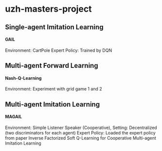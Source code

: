 # uzh-masters-project

## Single-agent Imitation Learning
#### GAIL
Environment: CartPole
Expert Policy: Trained by DQN

## Multi-agent Forward Learning
#### Nash-Q-Learning
Environment: Experiment with grid game 1 and 2
## Multi-agent Imitation Learning

#### MAGAIL
Environment: Simple Listener Speaker (Cooperative), 
Setting: Decentralized (two discriminators for each agent)
Expert Policy: Loaded the expert policy from paper Inverse Factorized Soft Q-Learning for Cooperative Multi-agent Imitation Learning
